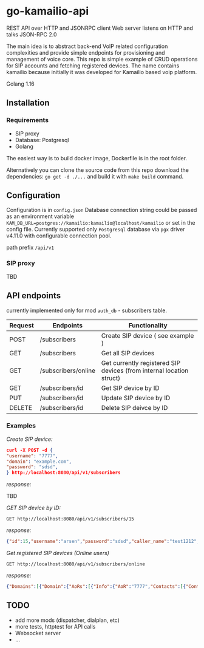 # go-kamailio-api

REST API over HTTP and JSONRPC client
Web server listens on HTTP and talks JSON-RPC 2.0

The main idea is to abstract back-end VoIP related configuration complexities and provide simple endpoints for provisioning and management of voice core. This repo is simple example of CRUD operations for SIP accounts  and fetching registered devices.
The name contains kamailio because initially it was developed for Kamailio based voip platform.

Golang 1.16

## Installation

### Requirements

* SIP proxy
* Database: Postgresql
* Golang

The easiest way is to build docker image, Dockerfile is in the root folder.

Alternatively you can clone the source code from this repo download the dependencies: `go get -d ./...` and build it with `make build` command.

## Configuration

Configuration is in `config.json`
Database connection string could be passed as an environment variable `KAM_DB_URL=postgres://kamailio:kamailio@localhost/kamailio` or set in the config file.
Currently supported only `Postgresql` database via `pgx` driver v4.11.0 with configurable connection pool.

path prefix `/api/v1`

### SIP proxy

TBD

## API endpoints

currently implemented only for mod `auth_db` - subscribers table.

Request | Endpoints           | Functionality
--------|---------------------|--------------------------------
POST    | /subscribers        | Create SIP device ( see example )
GET     | /subscribers        | Get all SIP devices
GET     | /subscribers/online | Get currently registered SIP devices (from internal location struct)
GET     | /subscribers/id     | Get SIP device by ID
PUT     | /subscribers/id     | Update SIP device by ID
DELETE  | /subscribers/id     | Delete SIP deivce by ID

### Examples

*Create SIP device:*

```json
curl -X POST -d {
"username": "7777",
"domain": "example.com",
"password": "sdsd",
} http://localhost:8080/api/v1/subscribers

```

*response:*

TBD

*GET SIP device by ID:*

`GET http://localhost:8080/api/v1/subscribers/15`

*response:*

```json
{"id":15,"username":"arsen","password":"sdsd","caller_name":"test1212","caller_number":"1212","active":true,"enable_push":true,"account_id":2,"agreement_id":2,"sip_profile_id":1,"allow_local_calls":false,"incoming_pricelist_id":2}
```

*Get registered SIP devices (Online users)*

`GET http://localhost:8080/api/v1/subscribers/online`

*response:*

```json
{"Domains":[{"Domain":{"AoRs":[{"Info":{"AoR":"7777","Contacts":[{"Contact":{"Address":"sip:7777@172.16.238.20:5060;ob;alias=172.16.238.20~5060~1","CFlags":4,"CSeq":55297,"Call-ID":"JWHwQwRDg38KCD88kZesPN810eTg973l","Expires":84,"Flags":1,"Instance":"[not set]","KA-Roundtrip":0,"Keepalive":1,"Last-Keepalive":1614616555,"Last-Modified":1614616555,"Methods":8159,"Path":"[not set]","Q":-1,"Received":"[not set]","Reg-Id":0,"Ruid":"uloc-603d17af-27-1","Server-Id":0,"Socket":"udp:172.16.238.14:5060","State":"CS_NEW","Tcpconn-Id":-1,"User-Agent":"PJSUA v2.9 Linux-5.9.198.212/x86_64"}}],"HashID":836344572}}],"Domain":"kamailio_location","Size":1024,"Stats":{"Max-Slots":1,"Records":1}}}]}
```

## TODO

* add more mods (dispatcher, dialplan, etc)
* more tests, httptest for API calls
* Websocket server
* ...
